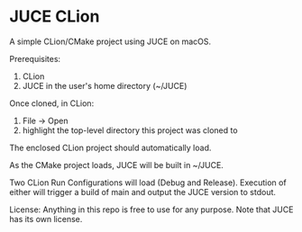 # JUCE CLion

A simple CLion/CMake project using JUCE on macOS.

Prerequisites:
1. CLion
2. JUCE in the user's home directory (~/JUCE)

Once cloned, in CLion:
1. File -> Open
2. highlight the top-level directory this project was cloned to

The enclosed CLion project should automatically load.

As the CMake project loads, JUCE will be built in ~/JUCE.

Two CLion Run Configurations will load (Debug and Release). Execution of either will trigger a build of main and output the JUCE version to stdout.

License: Anything in this repo is free to use for any purpose. Note that JUCE has its own license.
